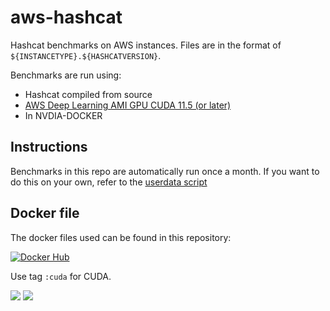 # aws-hashcat

Hashcat benchmarks on AWS instances. Files are in the format of `${INSTANCETYPE}.${HASHCATVERSION}`.

Benchmarks are run using:

* Hashcat compiled from source
* [AWS Deep Learning AMI GPU CUDA 11.5 (or later) ](https://aws.amazon.com/releasenotes/aws-deep-learning-ami-gpu-cuda-11-5-ubuntu-20-04/)
* In NVDIA-DOCKER

## Instructions

Benchmarks in this repo are automatically run once a month. If you want to do this on your own, refer to the [userdata script](https://github.com/javydekoning/aws-hashcat/blob/master/cdk/userdata/bootstrap.sh)

## Docker file

The docker files used can be found in this repository:

[![Docker Hub](http://dockeri.co/image/javydekoning/hashcat)](https://hub.docker.com/r/javydekoning/hashcat/)

Use tag `:cuda` for CUDA.

[![](https://images.microbadger.com/badges/version/javydekoning/hashcat.svg)](https://microbadger.com/images/javydekoning/hashcat "Get your own version badge on microbadger.com")
[![](https://images.microbadger.com/badges/image/javydekoning/hashcat.svg)](https://microbadger.com/images/javydekoning/hashcat "Get your own image badge on microbadger.com")
